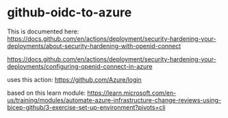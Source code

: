 # github-oidc-to-azure
 
This is documented here: https://docs.github.com/en/actions/deployment/security-hardening-your-deployments/about-security-hardening-with-openid-connect

https://docs.github.com/en/actions/deployment/security-hardening-your-deployments/configuring-openid-connect-in-azure

uses this action: https://github.com/Azure/login

based on this learn module: https://learn.microsoft.com/en-us/training/modules/automate-azure-infrastructure-change-reviews-using-bicep-github/3-exercise-set-up-environment?pivots=cli

